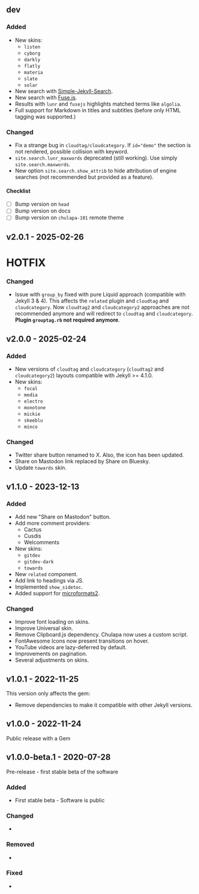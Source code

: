 ## dev

### Added
- New skins:
    - `listen`
    - `cyborg`
    - `darkly`
    - `flatly`
    - `materia`
    - `slate`
    - `solar`
- New search with [Simple-Jekyll-Search](https://github.com/christian-fei/Simple-Jekyll-Search).
- New search with [Fuse.js](https://fusejs.io).
- Results with `lunr` and `fusejs` highlights matched terms like `algolia`.
- Full support for Markdown in titles and subtitles (before only HTML tagging 
  was supported.)

### Changed
- Fix a strange bug in `cloudtag/cloudcategory`. If `id="demo"` the section is
  not rendered, possible collision with keyword.
- `site.search.lunr_maxwords` deprecated (still working). Use simply
  `site.search.maxwords`.
- New option `site.search.show_attrib` to hide attribution of engine searches
  (not recommended but provided as a feature).

#### Checklist

- [ ] Bump version on `head`
- [ ] Bump version on docs
- [ ] Bump version on `chulapa-101` remote theme

## v2.0.1 - 2025-02-26

# HOTFIX

### Changed
- Issue with `group_by` fixed with pure Liquid approach (compatible with Jekyll
  3 & 4). This affects the `related` plugin and `cloudtag` and `cloudcategory`.
  Now `cloudtag2` and `cloudcategory2` approaches are not recommended anymore
  and will redirect to `cloudtag` and `cloudcategory`. **Plugin `grouptag.rb`
  not required anymore**.

## v2.0.0 - 2025-02-24

### Added
- New versions of `cloudtag` and `cloudcategory` (`cloudtag2` and
  `cloudcategory2`) layouts compatible with Jekyll >= 4.1.0.
- New skins:
    - `focal`
    - `media`
    - `electro`
    - `monotone`
    - `mickie`
    - `skeeblu`
    - `minco`

### Changed
- Twitter share button renamed to X. Also, the icon has been updated.
- Share on Mastodon link replaced by Share on Bluesky.
- Update `towards` skin.

## v1.1.0 - 2023-12-13

### Added
- Add new "Share on Mastodon" button.
- Add more comment providers:
    - Cactus
    - Cusdis
    - Welcomments
- New skins:
    - `gitdev`
    - `gitdev-dark`
    - `towards`
- New `related` component.
- Add link to headings via JS.
- Implemented `show_sidetoc`.
- Added support for [microformats2](http://microformats.org/wiki/microformats2).

### Changed
- Improve font loading on skins.
- Improve Universal skin.
- Remove Clipboard.js dependency. Chulapa now uses a custom script.
- FontAwesome Icons now present transitions on hover.
- YouTube videos are lazy-deferred by default.
- Improvements on pagination.
- Several adjustments on skins.

## v1.0.1 - 2022-11-25

This version only affects the gem:
- Remove dependencies to make it compatible with other Jekyll versions.

## v1.0.0 - 2022-11-24

Public release with a Gem

## v1.0.0-beta.1 - 2020-07-28

Pre-release - first stable beta of the software

### Added
- First stable beta - Software is public

### Changed
- 

### Removed
- 

### Fixed
-

